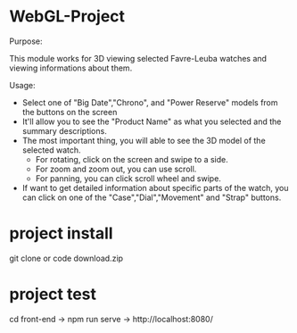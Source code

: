 # WebGL-Project

Purpose:

This module works for 3D viewing selected Favre-Leuba watches and viewing informations about them.

Usage:

- Select one of "Big Date","Chrono", and "Power Reserve" models from the buttons on the screen
- It'll allow you to see the "Product Name" as what you selected and the summary descriptions.
- The most important thing, you will able to see the 3D model of the selected watch.
  - For rotating, click on the screen and swipe to a side.
  - For zoom and zoom out, you can use scroll.
  - For panning, you can click scroll wheel and swipe.
- If want to get detailed information about specific parts of the watch, you can click on one of the "Case","Dial","Movement" and "Strap" buttons.

# project install

git clone or code download.zip

# project test

cd front-end -> npm run serve -> http://localhost:8080/
